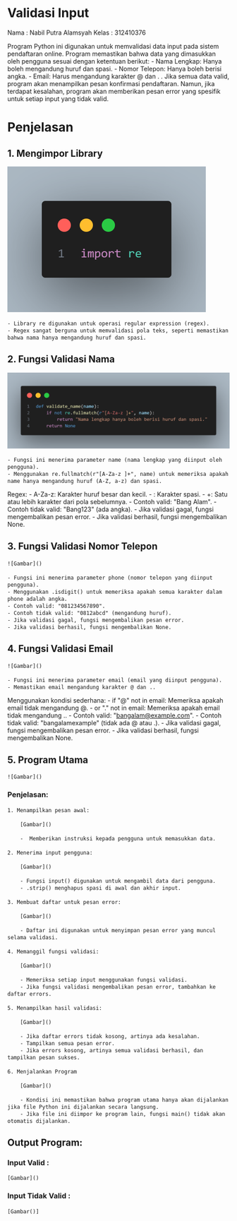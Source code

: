 # Validasi Input
Nama    :   Nabil Putra Alamsyah
Kelas   :   312410376

Program Python ini digunakan untuk memvalidasi data input pada sistem pendaftaran online. Program memastikan bahwa data yang dimasukkan oleh pengguna sesuai dengan ketentuan berikut:
    - Nama Lengkap: Hanya boleh mengandung huruf dan spasi.
    - Nomor Telepon: Hanya boleh berisi angka.
    - Email: Harus mengandung karakter @ dan . .
Jika semua data valid, program akan menampilkan pesan konfirmasi pendaftaran. Namun, jika terdapat kesalahan, program akan memberikan pesan error yang spesifik untuk setiap input yang tidak valid.

# Penjelasan

## 1. Mengimpor Library

![Gambar](./Gambar/gambar%201.png)

    - Library re digunakan untuk operasi regular expression (regex).
    - Regex sangat berguna untuk memvalidasi pola teks, seperti memastikan bahwa nama hanya mengandung huruf dan spasi.

## 2. Fungsi Validasi Nama

![Gambar](./Gambar/gambar%202.png)

    - Fungsi ini menerima parameter name (nama lengkap yang diinput oleh pengguna).
    - Menggunakan re.fullmatch(r"[A-Za-z ]+", name) untuk memeriksa apakah name hanya mengandung huruf (A-Z, a-z) dan spasi.
Regex:
    - A-Za-z: Karakter huruf besar dan kecil.
    - : Karakter spasi.
    - +: Satu atau lebih karakter dari pola sebelumnya.
    - Contoh valid: "Bang Alam".
    - Contoh tidak valid: "Bang123" (ada angka).
    - Jika validasi gagal, fungsi mengembalikan pesan error.
    - Jika validasi berhasil, fungsi mengembalikan None.

## 3. Fungsi Validasi Nomor Telepon

    ![Gambar]()

    - Fungsi ini menerima parameter phone (nomor telepon yang diinput pengguna).
    - Menggunakan .isdigit() untuk memeriksa apakah semua karakter dalam phone adalah angka.
    - Contoh valid: "081234567890".
    - Contoh tidak valid: "0812abcd" (mengandung huruf).
    - Jika validasi gagal, fungsi mengembalikan pesan error.
    - Jika validasi berhasil, fungsi mengembalikan None.

## 4. Fungsi Validasi Email

    ![Gambar]()

    - Fungsi ini menerima parameter email (email yang diinput pengguna).
    - Memastikan email mengandung karakter @ dan ..
Menggunakan kondisi sederhana:
    - if "@" not in email: Memeriksa apakah email tidak mengandung @.
    - or "." not in email: Memeriksa apakah email tidak mengandung ..
    - Contoh valid: "bangalam@example.com".
    - Contoh tidak valid: "bangalamexample" (tidak ada @ atau .).
    - Jika validasi gagal, fungsi mengembalikan pesan error.
    - Jika validasi berhasil, fungsi mengembalikan None.

## 5. Program Utama

    ![Gambar]()

### Penjelasan:
    
    1. Menampilkan pesan awal:

        [Gambar]()

        -  Memberikan instruksi kepada pengguna untuk memasukkan data.

    2. Menerima input pengguna:

        [Gambar]()

        - Fungsi input() digunakan untuk mengambil data dari pengguna.
        - .strip() menghapus spasi di awal dan akhir input.
    
    3. Membuat daftar untuk pesan error:

        [Gambar]()

        - Daftar ini digunakan untuk menyimpan pesan error yang muncul selama validasi.

    4. Memanggil fungsi validasi:

        [Gambar]()

        - Memeriksa setiap input menggunakan fungsi validasi.
        - Jika fungsi validasi mengembalikan pesan error, tambahkan ke daftar errors.

    5. Menampilkan hasil validasi:

        [Gambar]()

        - Jika daftar errors tidak kosong, artinya ada kesalahan.
        - Tampilkan semua pesan error.
        - Jika errors kosong, artinya semua validasi berhasil, dan tampilkan pesan sukses.

    6. Menjalankan Program

        [Gambar]()

        - Kondisi ini memastikan bahwa program utama hanya akan dijalankan jika file Python ini dijalankan secara langsung.
        - Jika file ini diimpor ke program lain, fungsi main() tidak akan otomatis dijalankan.

## Output Program:

### Input Valid :

    [Gambar]()

### Input Tidak Valid :

    [Gambar()]




      